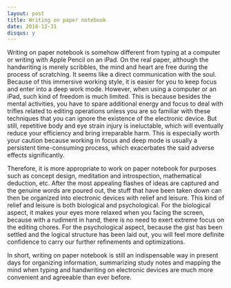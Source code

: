 ```yaml
---
layout: post
title: Writing on paper notebook
date: 2018-12-31
disqus: y
---
```


Writing on paper notebook is somehow different from typing at a computer or writing with Apple Pencil on an iPad. On the real paper, although the handwriting is merely scribbles, the mind and heart are free during the process of scratching. It seems like a direct communication with the soul. Because of this immersive working style, it is easier for you to keep focus and enter into a deep work mode. However, when using a computer or an iPad, such kind of freedom is much limited. This is because besides the mental activities, you have to spare additional energy and focus to deal with trifles related to editing operations unless you are so familiar with these techniques that you can ignore the existence of the electronic device. But still, repetitive body and eye strain injury is ineluctable, which will eventually reduce your efficiency and bring irreparable harm. This is especially worth your caution because working in focus and deep mode is usually a persistent time-consuming process, which exacerbates the said adverse effects significantly.

Therefore, it is more appropriate to work on paper notebook for purposes such as concept design, meditation and introspection, mathematical deduction, etc. After the most appealing flashes of ideas are captured and the genuine words are poured out, the stuff that have been taken down can then be organized into electronic devices with relief and leisure. This kind of relief and leisure is both biological and psychological. For the biological aspect, it makes your eyes more relaxed when you facing the screen, because with a rudiment in hand, there is no need to exert extreme focus on the editing chores. For the psychological aspect, because the gist has been settled and the logical structure has been laid out, you will feel more definite confidence to carry our further refinements and optimizations.

In short, writing on paper notebook is still an indispensable way in present days for organizing information, summarizing study notes and mapping the mind when typing and handwriting on electronic devices are much more convenient and agreeable than ever before.
